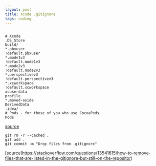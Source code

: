```yaml
---
layout: post
title: Xcode .gitignore
tags: coding
---
```


```

# Xcode
.DS_Store
build/
*.pbxuser
!default.pbxuser
*.mode1v3
!default.mode1v3
*.mode2v3
!default.mode2v3
*.perspectivev3
!default.perspectivev3
*.xcworkspace
!default.xcworkspace
xcuserdata
profile
*.moved-aside
DerivedData
.idea/
# Pods - for those of you who use CocoaPods
Pods

```

[source](http://stackoverflow.com/questions/18939421/what-should-xcode-6-gitignore-file-include)


```
git rm -r --cached .
git add .
git commit -m "Drop files from .gitignore"
```

[source]https://stackoverflow.com/questions/13541615/how-to-remove-files-that-are-listed-in-the-gitignore-but-still-on-the-repositor)
